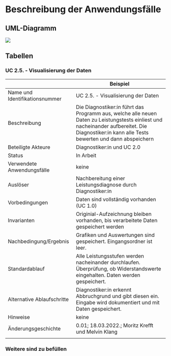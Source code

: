 # Beschreibung der Anwendungsfälle

## UML-Diagramm

![](UML_UseCase_Ergometer.svg)

## Tabellen


### UC 2.5. - Visualisierung der Daten


|                                | Beispiel                                                                                                                                         |
|--------------------------------|--------------------------------------------------------------------------------------------------------------------------------------------------|
| Name und Identifikationsnummer | UC 2.5. - Visualisierung der Daten                                                                                                                |
| Beschreibung                   | Die Diagnostiker:in führt das Programm aus, welche alle neuen Daten zu Leistungstests einliest und nacheinander aufbereitet. Die Diagnostiker:in kann alle Tests bewerten und dann abspeichern   |
| Beteiligte Akteure             | Diagnostiker:in und UC 2.0                                                                                                                    |
| Status                         | In Arbeit                                                                                                                                        |
| Verwendete Anwendungsfälle     | keine                                                                                                          |
| Auslöser                       | Nachbereitung einer Leistungsdiagnose durch Diagnostiker:in                                                                                           |
| Vorbedingungen                 | Daten sind vollständig vorhanden (UC 1.0)                                                                                                                                            |
| Invarianten                    | Originial-Aufzeichnung bleiben vorhanden, bis verarbeitete Daten gespeichert werden                                                                        |
| Nachbedingung/Ergebnis         | Grafiken und Auswertungen sind gespeichert. Eingangsordner ist leer.                                                                    |
| Standardablauf                 | Alle Leistungsstufen werden nacheinander durchlaufen. Überprüfung, ob Widerstandswerte eingehalten. Daten werden gespeichert.                     |
| Alternative Ablaufschritte     | Diagnostiker:in erkennt Abbruchgrund und gibt diesen ein. Eingabe wird dokumentiert und mit Daten gespeichert.                                                                         |
| Hinweise                       | keine                                                                                                                                            |
| Änderungsgeschichte            | 0.01; 18.03.2022.; Moritz Krefft und Melvin Klang                                                                                                                  |
|                                |                                                                                                                                                  |

### Weitere sind zu befüllen
